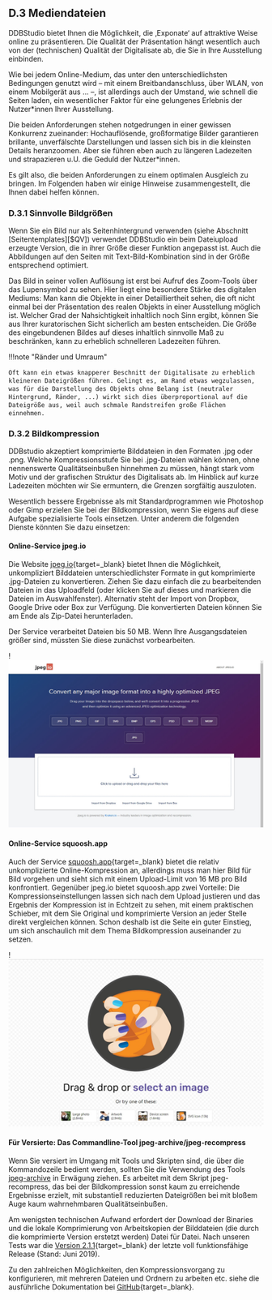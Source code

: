 ## D.3 Mediendateien

DDBStudio bietet Ihnen die Möglichkeit, die ‚Exponate‘ auf attraktive Weise online zu präsentieren. Die Qualität der Präsentation hängt wesentlich auch von der (technischen) Qualität der Digitalisate ab, die Sie in Ihre Ausstellung einbinden.

Wie bei jedem Online-Medium, das unter den unterschiedlichsten Bedingungen genutzt wird – mit einem Breitbandanschluss, über WLAN, von einem Mobilgerät aus ... –, ist allerdings auch der Umstand, wie schnell die Seiten laden, ein wesentlicher Faktor für eine gelungenes Erlebnis der Nutzer*innen Ihrer Ausstellung.

Die beiden Anforderungen stehen notgedrungen in einer gewissen Konkurrenz zueinander: Hochauflösende, großformatige Bilder garantieren brillante, unverfälschte Darstellungen und lassen sich bis in die kleinsten Details heranzoomen. Aber sie führen eben auch zu längeren Ladezeiten und strapazieren u.U. die Geduld der Nutzer*innen. 

Es gilt also, die beiden Anforderungen zu einem optimalen Ausgleich zu bringen. Im Folgenden haben wir einige Hinweise zusammengestellt, die Ihnen dabei helfen können.

### D.3.1 Sinnvolle Bildgrößen

Wenn Sie ein Bild nur als Seitenhintergrund verwenden (siehe Abschnitt [Seitentemplates][$QV]) verwendet DDBStudio ein beim Dateiupload erzeugte Version, die in ihrer Größe dieser Funktion angepasst ist. Auch die Abbildungen auf den Seiten mit Text-Bild-Kombination sind in der Größe entsprechend optimiert.

Das Bild in seiner vollen Auflösung ist erst bei Aufruf des Zoom-Tools über das Lupensymbol zu sehen. Hier liegt eine besondere Stärke des digitalen Mediums: Man kann die Objekte in einer Detailliertheit sehen, die oft nicht einmal bei der Präsentation des realen Objekts in einer Ausstellung möglich ist. Welcher Grad der Nahsichtigkeit inhaltlich noch Sinn ergibt, können Sie aus Ihrer kuratorischen Sicht sicherlich am besten entscheiden. Die Größe des eingebundenen Bildes auf dieses inhaltlich sinnvolle Maß zu beschränken, kann zu erheblich schnelleren Ladezeiten führen.

!!!note "Ränder und Umraum"

    Oft kann ein etwas knapperer Beschnitt der Digitalisate zu erheblich kleineren Dateigrößen führen. Gelingt es, am Rand etwas wegzulassen, was für die Darstellung des Objekts ohne Belang ist (neutraler Hintergrund, Ränder, ...) wirkt sich dies überproportional auf die Dateigröße aus, weil auch schmale Randstreifen große Flächen einnehmen.

### D.3.2 Bildkompression

DDBstudio akzeptiert komprimierte Bilddateien in den Formaten .jpg oder .png. Welche Kompressionsstufe Sie bei .jpg-Dateien wählen können, ohne nennenswerte Qualitätseinbußen hinnehmen zu müssen, hängt stark vom Motiv und der grafischen Struktur des Digitalisats ab. Im Hinblick auf kurze Ladezeiten möchten wir Sie ermuntern, die Grenzen sorgfältig auszuloten.

Wesentlich bessere Ergebnisse als mit Standardprogrammen wie Photoshop oder Gimp erzielen Sie bei der Bildkompression, wenn Sie eigens auf diese Aufgabe spezialisierte Tools einsetzen. Unter anderem die folgenden Dienste könnten Sie dazu einsetzen:

#### Online-Service jpeg.io

Die Website [jpeg.io](https://www.jpeg.io){target=_blank} bietet Ihnen die Möglichkeit, unkompliziert Bilddateien unterschiedlichster Formate in gut komprimierte .jpg-Dateien zu konvertieren. Ziehen Sie dazu einfach die zu bearbeitenden Dateien in das Uploadfeld (oder klicken Sie auf dieses und markieren die Dateien im Auswahlfenster). Alternativ steht der Import von Dropbox, Google Drive oder Box zur Verfügung. Die konvertierten Dateien können Sie am Ende als Zip-Datei herunterladen.

Der Service verarbeitet Dateien bis 50 MB. Wenn Ihre Ausgangsdateien größer sind, müssten Sie diese zunächst vorbearbeiten.

!![Abb. D.3-1 - Online-Service jpeg.io][D-3_1]

#### Online-Service squoosh.app

Auch der Service [squoosh.app](https://squoosh.app/){target=_blank} bietet die relativ unkomplizierte Online-Kompression an, allerdings muss man hier Bild für Bild vorgehen und sieht sich mit einem Upload-Limit von 16 MB pro Bild konfrontiert. Gegenüber jpeg.io bietet squoosh.app zwei Vorteile: Die Kompressionseinstellungen lassen sich nach dem Upload justieren und das Ergebnis der Kompression ist in Echtzeit zu sehen, mit einem praktischen Schieber, mit dem Sie Original und komprimierte Version an jeder Stelle direkt vergleichen können. Schon deshalb ist die Seite ein guter Einstieg, um sich anschaulich mit dem Thema Bildkompression auseinander zu setzen.

!![Abb. D.3-2 - Online-Service squoosh.app][D-3_2]

#### Für Versierte: Das Commandline-Tool jpeg-archive/jpeg-recompress

Wenn Sie versiert im Umgang mit Tools und Skripten sind, die über die Kommandozeile bedient werden, sollten Sie die Verwendung des Tools [jpeg-archive](https://github.com/danielgtaylor/jpeg-archive) in Erwägung ziehen. Es arbeitet mit dem Skript jpeg-recompress, das bei der Bildkompression sonst kaum zu erreichende Ergebnisse erzielt, mit substantiell reduzierten Dateigrößen bei mit bloßem Auge kaum wahrnehmbaren Qualitätseinbußen.

Am wenigsten technischen Aufwand erfordert der Download der Binaries und die lokale Komprimierung von Arbeitskopien der Bilddateien (die durch die komprimierte Version erstetzt werden) Datei für Datei. Nach unseren Tests war die [Version 2.1.1](https://github.com/danielgtaylor/jpeg-archive/releases/tag/2.1.1){target=_blank} der letzte voll funktionsfähige Release (Stand: Juni 2019).

Zu den zahlreichen Möglichkeiten, den Kompressionsvorgang zu konfigurieren, mit mehreren Dateien und Ordnern zu arbeiten etc. siehe die ausführliche Dokumentation bei [GitHub](https://github.com/danielgtaylor/jpeg-archive){target=_blank}. 

[D-3_1]: img/D-3_1.jpg "Abb. D.3-1 - Online-Service jpeg.io"
[D-3_2]: img/D-3_2.jpg "Abb. D.3-2 - Online-Service squoosh.app"